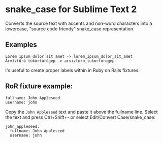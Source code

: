 # snake_case for Sublime Text 2

Converts the source text with accents and non-word characters into a lowercase, "source code friendy" snake_case representation.

## Examples

    Lorem ipsum dolor sit amet -> lorem_ipsum_dolor_sit_amet
    Árvíztűrő tükörfúrógép -> arvizturo_tukorfurogep

I's useful to create proper labels within in Ruby on Rails fixtures.

## RoR fixture example:

    fullname: John Appleseed
    username: john

Copy the `John Appleseed` text and paste it above the fullname line. Select the text and press Ctrl+Shift+- or select Edit/Convert Case/snake_case:

    john_appleseed:
      fullname: John Appleseed
      username: john